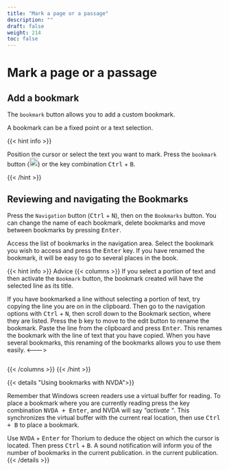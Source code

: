 ```yaml
---
title: "Mark a page or a passage"
description: ""
draft: false
weight: 214
toc: false
---
```

# Mark a page or a passage

## Add a bookmark

The `bookmark` button allows you to add a custom bookmark.

A bookmark can be a fixed point or a text selection.

{{< hint info >}}

Position the cursor or select the text you want to mark.
Press the `bookmark` button
(<img class="icons" src="/thorium-reader-doc/images/icons/outline-bookmark-24px-grey.svg" alt="" width="20px">)
 or the key combination  <kbd>Ctrl</kbd>  +  <kbd>B</kbd>.

{{< /hint >}}

## Reviewing and navigating the Bookmarks

Press the `Navigation` button (<kbd>Ctrl</kbd> + <kbd>N</kbd>), then on
the `Bookmarks` button. You can change the name of each bookmark, delete 
bookmarks and move between bookmarks by pressing <kbd>Enter</kbd>.

Access the list of bookmarks in the navigation area. Select the bookmark
you wish to access and press the <kbd>Enter</kbd> key. If you have
renamed the bookmark, it will be easy to go to several places in the book.

{{< hint info >}}
Advice
{{< columns >}}
If you select a portion of text and then activate the `Bookmark` button, 
the bookmark created will have the selected line as its title.

If you have bookmarked a line without selecting a portion of text, try copying 
the line you are on in the clipboard.
Then go to the navigation options with <kbd>Ctrl</kbd> + <kbd>N</kbd>,
then scroll down to the Bookmark section, where they are listed.
Press the b key to move to the edit button to 
rename the bookmark. Paste the line from the clipboard and press
<kbd>Enter</kbd>. This renames the bookmark with the line of text that you have
copied. When you have several bookmarks, this renaming of the bookmarks allows 
you to use them easily.
<--->
<figure>
  <img src="/thorium-reader-doc/images/local-fr/thorium-marquePages.png" alt="">
  <figcaption class="icon">
  </figcaption>
</figure>
{{< /columns >}}
{{< /hint >}}

{{< details "Using bookmarks with NVDA">}}

Remember that Windows screen readers use a virtual buffer
for reading. To place a bookmark where you are currently reading
press the key combination <kbd>NVDA + Enter</kbd>, and NVDA will say *"activate "*. This
synchronizes the virtual buffer with the current real location, then use
<kbd>Ctrl + B</kbd> to place a bookmark.

Use <kbd>NVDA</kbd> + <kbd>Enter</kbd> for Thorium to deduce the object
on which the cursor is located. Then press <kbd>Ctrl</kbd> + <kbd>B</kbd>.
A sound notification will inform you of the number of bookmarks in the current publication.
in the current publication.
{{< /details >}}
